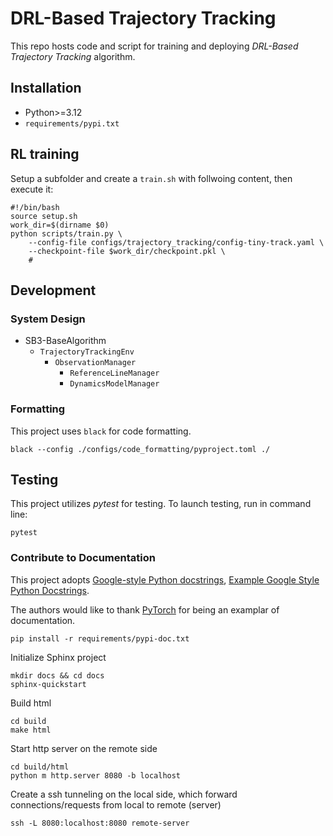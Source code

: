 # DRL-Based Trajectory Tracking

This repo hosts code and script for training and deploying *DRL-Based Trajectory Tracking* algorithm.

## Installation

- Python>=3.12
- `requirements/pypi.txt`

## RL training

Setup a subfolder and create a `train.sh` with follwoing content, then execute it:

```
#!/bin/bash
source setup.sh
work_dir=$(dirname $0)
python scripts/train.py \
    --config-file configs/trajectory_tracking/config-tiny-track.yaml \
    --checkpoint-file $work_dir/checkpoint.pkl \
    #
```

## Development

### System Design

- SB3-BaseAlgorithm
  - `TrajectoryTrackingEnv`
      - `ObservationManager`
          - `ReferenceLineManager`
          - `DynamicsModelManager`

### Formatting

This project uses `black` for code formatting.

```
black --config ./configs/code_formatting/pyproject.toml ./
```

## Testing

This project utilizes *pytest* for testing. To launch testing, run in command line:

```
pytest
```


### Contribute to Documentation

This project adopts [Google-style Python docstrings](https://google.github.io/styleguide/pyguide.html), [Example Google Style Python Docstrings](https://sphinxcontrib-napoleon.readthedocs.io/en/latest/example_google.html).

The authors would like to thank [PyTorch](https://pytorch.org/docs/stable/index.html) for being an examplar of documentation.


```
pip install -r requirements/pypi-doc.txt
```

Initialize Sphinx project

```
mkdir docs && cd docs
sphinx-quickstart
```

Build html

```
cd build
make html
```

Start http server on the remote side

```
cd build/html
python m http.server 8080 -b localhost
```

Create a ssh tunneling on the local side, which forward connections/requests from local to remote (server)

```
ssh -L 8080:localhost:8080 remote-server
```
